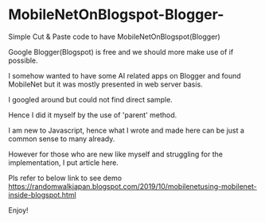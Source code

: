 # MobileNetOnBlogspot-Blogger-
Simple Cut &amp; Paste code to have MobileNetOnBlogspot(Blogger)

Google Blogger(Blogspot) is free and we should more make use of if possible. 

I somehow wanted to have some AI related apps on Blogger and found MobileNet but it was mostly presented in web server basis. 

I googled around but could not find direct sample. 

Hence I did it myself by the use of 'parent' method. 

I am new to Javascript, hence what I wrote and made here can be just a common sense to many already.

However for those who are new like myself and struggling for the implementation, I put article here. 

Pls refer to below link to see demo
https://randomwalkjapan.blogspot.com/2019/10/mobilenetusing-mobilenet-inside-blogspot.html

Enjoy! 
